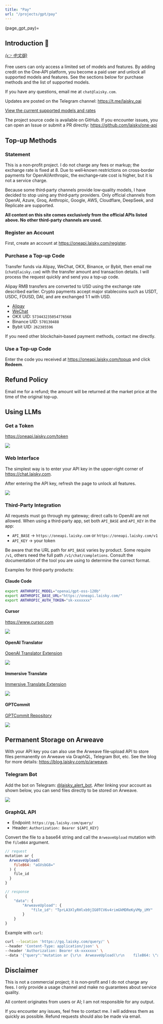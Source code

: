 ```yaml
---
title: "Pay"
url: "/projects/gpt/pay"
---
```


(page_gpt_pay)=

## Introduction 🎉

_[(👉 中文版)](@page_gpt_pay_cn)_

Free users can only access a limited set of models and features. By adding credit on the One‑API platform, you become a paid user and unlock all supported models and features. See the sections below for purchase methods and the list of supported models.

If you have any questions, email me at `chat@laisky.com`.

Updates are posted on the Telegram channel: <https://t.me/laisky_oai>

[View the current supported models and rates](https://oneapi.laisky.com/models)

The project source code is available on GitHub. If you encounter issues, you can open an Issue or submit a PR directly: <https://github.com/laisky/one-api>

## Top‑up Methods

### Statement

This is a non‑profit project. I do not charge any fees or markup; the exchange rate is fixed at 8. Due to well‑known restrictions on cross‑border payments for OpenAI/Anthropic, the exchange‑rate cost is higher, but it is not a service charge.

Because some third‑party channels provide low‑quality models, I have decided to stop using any third‑party providers. Only official channels from OpenAI, Azure, Groq, Anthropic, Google, AWS, Cloudflare, DeepSeek, and Replicate are supported.

**All content on this site comes exclusively from the official APIs listed above. No other third‑party channels are used.**

### Register an Account

First, create an account at <https://oneapi.laisky.com/register>.

### Purchase a Top‑up Code

Transfer funds via Alipay, WeChat, OKX, Binance, or Bybit, then email me (`chat@laisky.com`) with the transfer amount and transaction details. I will process the request quickly and send you a top‑up code.

Alipay RMB transfers are converted to USD using the exchange rate described earlier. Crypto payments accept major stablecoins such as USDT, USDC, FDUSD, DAI, and are exchanged 1:1 with USD.

- [Alipay](https://s3.laisky.com/uploads/2025/01/pay_ali.JPG)
- [WeChat](https://s3.laisky.com/uploads/2025/01/pay_wechat.JPG)
- OKX UID: `573443235054776568`
- Binance UID: `570130488`
- Bybit UID: `262385596`

If you need other blockchain‑based payment methods, contact me directly.

### Use a Top‑up Code

Enter the code you received at <https://oneapi.laisky.com/topup> and click **Redeem**.

## Refund Policy

Email me for a refund; the amount will be returned at the market price at the time of the original top‑up.

## Using LLMs

### Get a Token

<https://oneapi.laisky.com/token>

![](https://s3.laisky.com/uploads/2024/03/create-token.png?v=3)

### Web Interface

The simplest way is to enter your API key in the upper‑right corner of <https://chat.laisky.com>.

After entering the API key, refresh the page to unlock all features.

![](https://s3.laisky.com/uploads/2023/12/apitoken.png)

### Third‑Party Integration

All requests must go through my gateway; direct calls to OpenAI are not allowed. When using a third‑party app, set both `API_BASE` and `API_KEY` in the app:

- `API_BASE` → `https://oneapi.laisky.com` or `https://oneapi.laisky.com/v1`
- `API_KEY` → your token

Be aware that the URL path for `API_BASE` varies by product. Some require `/v1`, others need the full path `/v1/chat/completions`. Consult the documentation of the tool you are using to determine the correct format.

Examples for third‑party products:

#### Claude Code

```sh
export ANTHROPIC_MODEL="openai/gpt-oss-120b"
export ANTHROPIC_BASE_URL="https://oneapi.laisky.com/"
export ANTHROPIC_AUTH_TOKEN="sk-xxxxxxx"
```

#### Cursor

<https://www.cursor.com>

![](https://s3.laisky.com/uploads/2024/09/cursor.png)

#### OpenAI Translator

[OpenAI Translator Extension](https://chromewebstore.google.com/detail/openai-translator/ogjibjphoadhljaoicdnjnmgokohngcc)

![](https://s3.laisky.com/uploads/2023/12/openai-translator.png)

#### Immersive Translate

[Immersive Translate Extension](https://chromewebstore.google.com/detail/immersive-translate-web-p/bpoadfkcbjbfhfodiogcnhhhpibjhbnh)

![](https://s3.laisky.com/uploads/2023/12/immersive-translate.png)

#### GPTCommit

[GPTCommit Repository](https://github.com/zurawiki/gptcommit)

![](https://s3.laisky.com/uploads/2023/12/gpt-commit.png)

## Permanent Storage on Arweave

With your API key you can also use the Arweave file‑upload API to store files permanently on Arweave via GraphQL, Telegram Bot, etc. See the blog for more details: <https://blog.laisky.com/p/arweave>.

### Telegram Bot

Add the bot on Telegram: [@laisky_alert_bot](https://t.me/laisky_alert_bot). After linking your account as shown below, you can send files directly to be stored on Arweave.

![](https://s3.laisky.com/uploads/2025/01/arweave-bot.jpeg)

### GraphQL API

- Endpoint: `https://gq.laisky.com/query/`
- Header: `Authorization: Bearer ${API_KEY}`

Convert the file to a base64 string and call the `ArweaveUpload` mutation with the `fileB64` argument.

```js
// request
mutation ar {
  ArweaveUpload(
    fileB64: "aGVsbG8="
  ) {
    file_id
  }
}

// response
{
    "data": {
        "ArweaveUpload": {
            "file_id": "TprLA3XlyRHlxb9jIG0TCV6v4rimGkMDReKyVMp_iMY"
        }
    }
}
```

Example with `curl`:

```sh
curl --location 'https://gq.laisky.com/query/' \
--header 'Content-Type: application/json' \
--header 'Authorization: Bearer sk-xxxxxxx' \
--data '{"query":"mutation ar {\r\n  ArweaveUpload(\r\n    fileB64: \"aGVsbG8=\"\r\n  ) {\r\n    file_id\r\n  }\r\n}","variables":{}}'
```

## Disclaimer

This is not a commercial project; it is non‑profit and I do not charge any fees. I only provide a usage channel and make no guarantees about service quality.

All content originates from users or AI; I am not responsible for any output.

If you encounter any issues, feel free to contact me. I will address them as quickly as possible. Refund requests should also be made via email.

